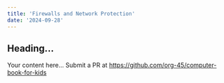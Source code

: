 ```yaml
---
title: 'Firewalls and Network Protection'
date: '2024-09-28'
---
```


## Heading...
Your content here...
Submit a PR at https://github.com/org-45/computer-book-for-kids
